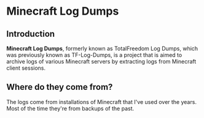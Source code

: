 # Minecraft Log Dumps

## Introduction
**Minecraft Log Dumps**, formerly known as TotalFreedom Log Dumps, which was previously known as TF-Log-Dumps, is a project that is aimed to archive logs of various Minecraft servers by extracting logs from Minecraft client sessions.

## Where do they come from?
The logs come from installations of Minecraft that I've used over the years. Most of the time they're from backups of the past.
